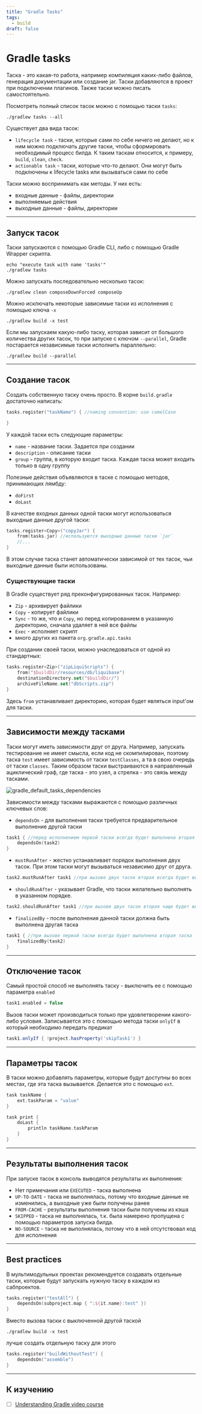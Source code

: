 ```yaml
---
title: "Gradle Tasks"
tags:
  - build
draft: false
---
```


# Gradle tasks

Таска - это какая-то работа, например компиляция каких-либо файлов, генерация документации или создание jar.
Таски добавляются в проект при подключении плагинов.
Также таски можно писать самостоятельно.

Посмотреть полный список тасок можно с помощью таски `tasks`:
```shell
./gradlew tasks --all
```

Существует два вида тасок:
- `lifecycle task` - таски, которые сами по себе ничего не делают, но к ним можно подключать другие таски, чтобы сформировать необходимый процесс билда. К таким таскам относится, к примеру, `build`, `clean`, `check`.
- `actionable task` - таски, которые что-то делают. Они могут быть подключены к lifecycle tasks или вызываться сами по себе

Таски можно воспринимать как методы.
У них есть:
- входные данные - файлы, директории
- выполняемые действия
- выходные данные - файлы, директории


---
## Запуск тасок
Таски запускаются с помощью Gradle CLI, либо c помощью Gradle Wrapper скрипта.
```shell
echo "execute task with name 'tasks'"
./gradlew tasks
```

Можно запускать последовательно несколько тасок:
```shell
./gradlew clean composeDownForced composeUp
```

Можно исключать некоторые зависимые таски из исполнения с помощью ключа `-x`
```shell
./gradlew build -x test
```

Если мы запускаем какую-либо таску, которая зависит от большого количества других тасок, то при запуске с ключом `--parallel`, Gradle постарается независимые таски исполнить параллельно:
```shell
./gradlew build --parallel
```


---
## Создание тасок
Создать собственную таску очень просто. 
В корне `build.gradle` достаточно написать:
```kotlin
tasks.register("taskName") { //naming convention: use camelCase

}
```

У каждой таски есть следующие параметры:
- `name` - название таски. Задается при создании
- `description` - описание таски
- `group` - группа, в которую входит таска. Каждая таска может входить только в одну группу

Полезные действия объявляются в таске с помощью методов, принимающих лямбду:
- `doFirst`
- `doLast`

В качестве входных данных одной таски могут использоваться выходные данные другой таски:
```kotlin
tasks.register<Copy>("copyJar") {
    from(tasks.jar) //используются выходные данные таски `jar`
    //...
}
```
В этом случае таска станет автоматически зависимой от тех тасок, чьи выходные данные были использованы.


### Существующие таски
В Gradle существует ряд преконфигурированных тасок.
Например:
- `Zip` - архивирует файлики
- `Copy` - копирует файлики
- `Sync` - то же, что и `Copy`, но перед копированием в указанную директорию, сначала удаляет в ней все файлы
- `Exec` - исполняет скрипт
- много других из пакета `org.gradle.api.tasks`

При создании своей таски, можно унаследоваться от одной из стандартных:
```kotlin
tasks.register<Zip>("zipLiquiScripts") {
    from("$buildDir/resources/db/liquibase")
    destinationDirectory.set("$buildDir/")
    archiveFileName.set("dbScripts.zip")
}
```
Здесь `from` устанавливает директорию, которая будет являться input'ом для таски.

---
## Зависимости между тасками
Таски могут иметь зависимости друг от друга.
Например, запускать тестирование не имеет смысла, если код не скомпилирован, поэтому таска `test` имеет зависимость от таски `testClasses`, а та в свою очередь от таски `classes`.
Таким образом таски выстраиваются в направленный ациклический граф, где таска - это узел, а стрелка - это связь между тасками.

![gradle_default_tasks_dependencies](https://miro.medium.com/max/3336/1*E5JMRbW525OHTa1Op7dGGA.png)

Зависимости между тасками выражаются с помощью различных ключевых слов:
- `dependsOn` - для выполнения таски требуется предварительное выполнение другой таски
```kotlin
task1 { //перед исполнением первой таски всегда будет выполнена вторая таска
    dependsOn(task2)
}
```

- `mustRunAfter` - жестко устанавливает порядок выполнения двух тасок. При этом таски могут вызываться независимо друг от друга.
```groovy
task2.mustRunAfter task1 //при вызове двух тасок вторая всегда будет выполняться после первой
```

- `shouldRunAfter` - указывает Gradle, что таски желательно выполнять в указанном порядке.
```groovy
task2.shouldRunAfter task1 //при вызове двух тасок вторая чаще будет выполняться после первой
```

- `finalizedBy` - после выполнения данной таски должна быть выполнена другая таска
```kotlin
task1 { //при вызове первой таски всегда будет выполнена вторая таска
    finalizedBy(task2)
} 
```


---
## Отключение тасок
Самый простой способ не выполнять таску - выключить ее с помощью параметра `enabled`
```groovy
task1.enabled = false
```

Вызов таски может производиться только при удовлетворении какого-либо условия. Записывается это с помощью метода таски `onlyIf` в который необходимо передать предикат

```groovy
task1.onlyIf { !project.hasProperty('skipTask1') }
```


---
## Параметры тасок
В таски можно добавлять параметры, которые будут доступны во всех местах, где эта таска вызывается. Делается это с помощью `ext`.
```groovy
task taskName {
    ext.taskParam = "value"
}

task print {
    doLast {
        println taskName.taskParam
    }
}
```


---
## Результаты выполнения тасок
При запуске тасок в консоль выводятся результаты их выполнения:

- Нет примечания или `EXECUTED` - таска выполнена
- `UP-TO-DATE` - таска не выполнялась, потому что входные данные не изменились, а выходные уже были получены ранее
- `FROM-CACHE` - результаты выполнения таски были получены из кэша
- `SKIPPED` - таска не выполнялась, т.к. была намерено пропущена с помощью параметров запуска билда.
- `NO-SOURCE` - таска не выполнялась, потому что в ней отсутствовал код для исполнения


---
## Best practices
В мультимодульных проектах рекомендуется создавать отдельные таски, которые будут запускать нужную таску в каждом из сабпроектов.
```kotlin
tasks.register("testAll") {
    dependsOn(subproject.map { ":${it.name}:test" })
}
```

Вместо вызова таски с выключенной другой таской
```shell
./gradlew build -x test
```
лучше создать отдельную таску для этого
```kotlin
tasks.register("buildWithoutTest") {
    dependsOn("assemble")
}
```


---
## К изучению
- [ ] [Understanding Gradle video course](https://www.youtube.com/playlist?list=PLWQK2ZdV4Yl2k2OmC_gsjDpdIBTN0qqkE)

